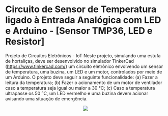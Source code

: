 # Circuito de Sensor de Temperatura ligado à Entrada Analógica com LED e Arduino - [Sensor TMP36, LED e Resistor]
Projeto de Circuitos Eletrônicos - IoT
Neste projeto, simulando uma estufa de hortaliças, deve ser desenvolvido no
simulador TinkerCad (https://www.tinkercad.com/) um circuito eletrônico envolvendo
um sensor de temperatura, uma buzina, um LED e um motor, controlados por meio
de um Arduino. O projeto deve seguir a seguinte funcionalidade:
(a) Fazer a leitura da temperatura;
(b) Fazer o acionamento de um motor de ventilador caso a temperatura seja igual
ou maior a 30 °C;
(c) Caso a temperatura ultrapasse os 50 °C, um LED vermelho e uma buzina
devem acionar avisando uma situação de emergência. <br>
<div style="display: inline_block" align="center">
<img src="[(https://github.com/ccfernandes600/IoT_Specialist/blob/main/projeto%20IOT.png)">
</img>
</div>
